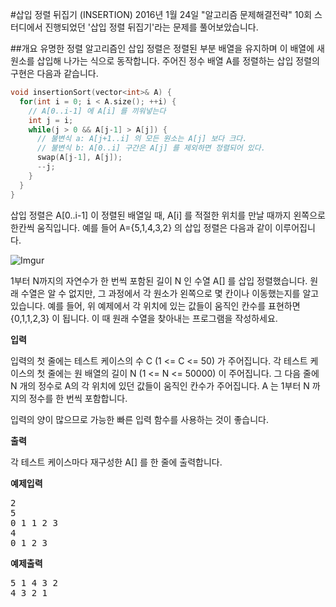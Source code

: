 #삽입 정렬 뒤집기 (INSERTION)
2016년 1월 24일 "알고리즘 문제해결전략" 10회 스터디에서 진행되었던 '삽입 정렬 뒤집기'라는 문제를 풀어보았습니다.

##개요
유명한 정렬 알고리즘인 삽입 정렬은 정렬된 부분 배열을 유지하며 이 배열에 새 원소를 삽입해 나가는 식으로 동작합니다. 주어진 정수 배열 A를 정렬하는 삽입 정렬의 구현은 다음과 같습니다.

```C++
void insertionSort(vector<int>& A) {
  for(int i = 0; i < A.size(); ++i) {
    // A[0..i-1] 에 A[i] 를 끼워넣는다
    int j = i;
    while(j > 0 && A[j-1] > A[j]) {
      // 불변식 a: A[j+1..i] 의 모든 원소는 A[j] 보다 크다.
      // 불변식 b: A[0..i] 구간은 A[j] 를 제외하면 정렬되어 있다.
      swap(A[j-1], A[j]);
      --j;
    }
  }
}
```
삽입 정렬은 A[0..i-1] 이 정렬된 배열일 때, A[i] 를 적절한 위치를 만날 때까지 왼쪽으로 한칸씩 움직입니다. 예를 들어 A={5,1,4,3,2} 의 삽입 정렬은 다음과 같이 이루어집니다.

![Imgur](http://i.imgur.com/ZNIf37x.png)

1부터 N까지의 자연수가 한 번씩 포함된 길이 N 인 수열 A[] 를 삽입 정렬했습니다. 원래 수열은 알 수 없지만, 그 과정에서 각 원소가 왼쪽으로 몇 칸이나 이동했는지를 알고 있습니다. 예를 들어, 위 예제에서 각 위치에 있는 값들이 움직인 칸수를 표현하면 {0,1,1,2,3} 이 됩니다. 이 때 원래 수열을 찾아내는 프로그램을 작성하세요.

**입력**

입력의 첫 줄에는 테스트 케이스의 수 C (1 <= C <= 50) 가 주어집니다. 각 테스트 케이스의 첫 줄에는 원 배열의 길이 N (1 <= N <= 50000) 이 주어집니다. 그 다음 줄에 N 개의 정수로 A의 각 위치에 있던 값들이 움직인 칸수가 주어집니다. A 는 1부터 N 까지의 정수를 한 번씩 포함합니다.

입력의 양이 많으므로 가능한 빠른 입력 함수를 사용하는 것이 좋습니다.

**출력**

각 테스트 케이스마다 재구성한 A[] 를 한 줄에 출력합니다.

**예제입력**
<pre>
2
5
0 1 1 2 3
4
0 1 2 3
</pre>

**예제출력**
<pre>
5 1 4 3 2
4 3 2 1
</pre>